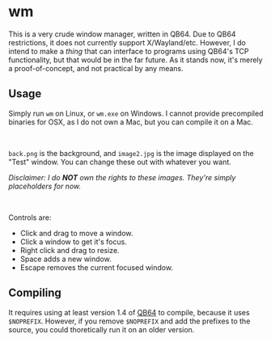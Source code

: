 # wm
This is a very crude window manager, written in QB64. Due to QB64 restrictions, it does not currently support X/Wayland/etc. However, I do intend to make a *thing* that can interface to programs using QB64's TCP functionality, but that would be in the far future. As it stands now, it's merely a proof-of-concept, and not practical by any means.

## Usage
Simply run `wm` on Linux, or `wm.exe` on Windows. I cannot provide precompiled binaries for OSX, as I do not own a Mac, but you can compile it on a Mac.

<br />

`back.png` is the background, and `image2.jpg` is the image displayed on the "Test" window. You can change these out with whatever you want.

*Disclaimer: I do **NOT** own the rights to these images. They're simply placeholders for now.*

<br />

Controls are:

- Click and drag to move a window.
- Click a window to get it's focus.
- Right click and drag to resize.
- Space adds a new window.
- Escape removes the current focused window.


## Compiling
It requires using at least version 1.4 of [QB64](https://qb64.org) to compile, because it uses `$NOPREFIX`. However, if you remove `$NOPREFIX` and add the prefixes to the source, you could thoretically run it on an older version.
